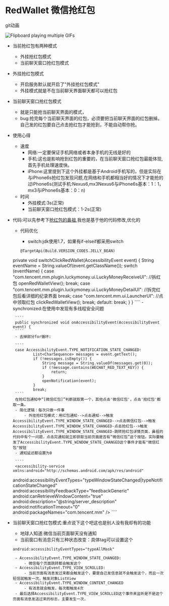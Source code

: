 # RedWallet 微信抢红包
git动画

![Flipboard playing multiple GIFs](http://7xn0ue.com1.z0.glb.clouddn.com/RebWallet.gif)

 - 当前抢红包有两种模式
 	-  外挂抢红包模式
 	-  当前聊天窗口抢红包模式
 -  外挂抢红包模式
 	- 开启服务默认就开启了"外挂抢红包模式"
 	- 外挂模式就是不在当前聊天界面聊天都可以抢红包
 -  当前聊天窗口抢红包模式
 	- 就是只能抢当前聊天界面的模式，
 	- bug:抢完每个当前聊天界面的红包，必须要把当前聊天界面的红包删掉。自己发的红包要自己点击抢红包才能抢到，不能自动帮你抢。
 - 使用心得
 	- 速度
 		- 网络:一定要保证手机网络或者本身手机的无线是好的
 		- 手机:这也是影响抢到红包的重要的，在当前聊天窗口抢红包最能体现,首先手机处理速度快。
 		- iPhone:这里提到下这个外挂都是基于Android手机写的，但是实际在与iPhone6s抢红包发现问题,在网络和手机都相当好的情况下才能抢的过iPhone6s(测试手机:Nexus6,mx3Nexus6与iPhone6s基本：1：1，mx3与iPhone6s基本：0：n)
 	- 时间
 		- 外挂模式:3s(正常)
 		- 当前聊天窗口抢红包模式：1-2s(正常)
 - 代码:可以先参考下[抢红包的鼻祖](https://github.com/lendylongli/qianghongbao.git),我也是基于他的代码修改,优化的
 	- 代码优化
 		- switch:jdk使用1.7，如果有if-elseif都采用switch

 		````
 		@TargetApi(Build.VERSION_CODES.JELLY_BEAN)
    private void switchClickRedWallet(AccessibilityEvent event) {
        String eventName = String.valueOf(event.getClassName());
        switch (eventName) {
            case "com.tencent.mm.plugin.luckymoney.ui.LuckyMoneyReceiveUI":
                //拆红包
                openRedWalletView();
                break;
            case "com.tencent.mm.plugin.luckymoney.ui.LuckyMoneyDetailUI":
                //拆完红包后看详细的纪录界面
                break;
            case "com.tencent.mm.ui.LauncherUI":
                //点中领取红包
                clickRedWalletView();
                break;
            default:
                break;
        }
    }
 		````
 		- synchronized:在使用中发现有多线程安全问题

 		````
 		public synchronized void onAccessibilityEvent(AccessibilityEvent event) {
 		````
 		- 去掉部分for循环:

 		````
 		case AccessibilityEvent.TYPE_NOTIFICATION_STATE_CHANGED:
                List<CharSequence> messages = event.getText();
                if (!messages.isEmpty()) {
                    String message = String.valueOf(messages.get(0));
                    if (!message.contains(WECHAT_RED_TEXT_KEY)) {
                        return;
                    }
                    openNotification(event);
                }
                break;
 		````
 		在抢红包通知中“[微信红包]”判断就取第一个，其他点击'微信红包'，点击'抢红包'都取一条。
 		- 简化逻辑：每次只做一件事
 			- 外挂抢红包模式：用红包通知-->点击通知-->触发 AccessibilityEvent.TYPE_WINDOW_STATE_CHANGED-->点击微信红包-->触发 AccessibilityEvent.TYPE_WINDOW_STATE_CHANGED-点击抢红包-->触发 AccessibilityEvent.TYPE_WINDOW_STATE_CHANGED-跳转抢红包详情页面，鼻祖的代码中有个一问题，点击完通知就立即获取当前页面是否有“微信红包”这个按钮。实际要触发了AccessibilityEvent.TYPE_WINDOW_STATE_CHANGED这个事件才能有"微信红包"按钮
 		- 通知延迟都设置为0

 		````
 		<accessibility-service xmlns:android="http://schemas.android.com/apk/res/android"
    android:accessibilityEventTypes="typeWindowStateChanged|typeNotificationStateChanged"
    android:accessibilityFeedbackType="feedbackGeneric"
    android:canRetrieveWindowContent="true"
    android:description="@string/server_description"
    android:notificationTimeout="0"
    android:packageNames="com.tencent.mm" />
 		````
 - 当前聊天窗口抢红包模式:重点说下这个吧这也是别人没有我却有的功能
 	- 地球人知道:微信当前页面聊天没有通知
 	- 当前窗口有消息只有三种状态改变：具体tag可以设置这个
 	````
 	android:accessibilityEventTypes="typeAllMask"
 	````
 		- AccessibilityEvent.TYPE_WINDOW_STATE_CHANGED:
 			- 微信每个页面跳转都会触发这个
 		- AccessibilityEvent.TYPE_VIEW_SCROLLED:
 			- 当前页面有消息发过来都会触发这个，要是自己发信息就不会触发这个，而且一次短信就触发一次，触发对象ListView
 		- AccessibilityEvent.TYPE_WINDOW_CONTENT_CHANGED
 			- 有消息就会触发，每次都触发4次
 		- 最后选择AccessibilityEvent.TYPE_VIEW_SCROLLED这个事件来监听是不是这个页面有消息发送过来的标志，主要发生一次，